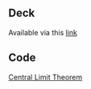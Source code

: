 ## Deck

Available via this [link](https://github.com/ga-students/DSI-DC-2/blob/master/curriculum/Week-02/1.01%2520Stats%2520101/Statistics-Fundamentals.pdf)

## Code

[Central Limit Theorem](https://github.com/ga-students/DSI-DC-2/blob/master/curriculum/Week-02/1.01%20Stats%20101/central-limit-theorem.ipynb)

